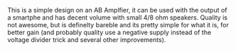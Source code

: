 This is a simple design on an AB Amplfier, it can be used with the output of a smartphe and has decent volume with small 4/8 ohm speakers. Quality is not awesome, but is definelty bareble and its pretty simple for what it is, for better gain (and probably quality use a negative supply instead of the voltage divider trick and several other improvements).
